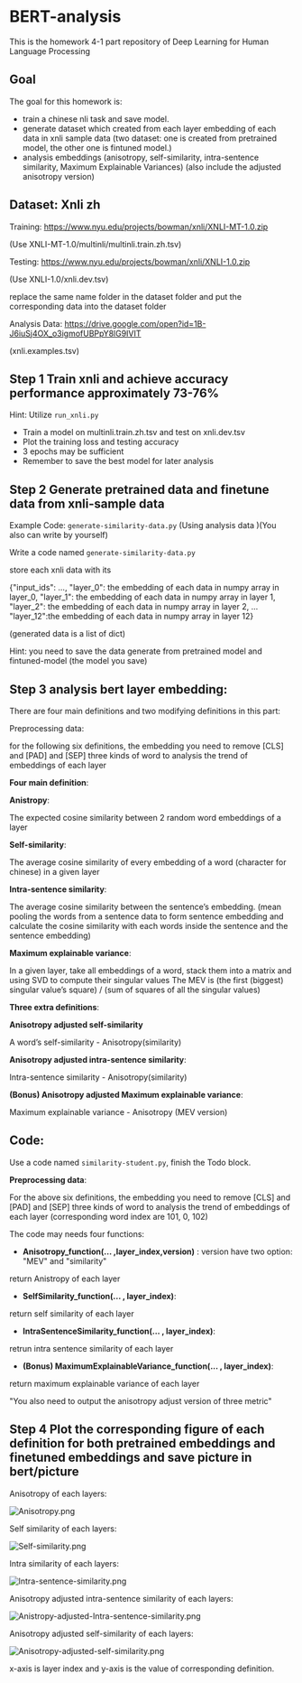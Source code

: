 # BERT-analysis
This is the homework 4-1 part repository of Deep Learning for Human Language Processing 
## Goal
The goal for this homework is:
* train a chinese nli task and save model.
* generate dataset which created from each layer embedding of each data in xnli sample data (two dataset: one is created from pretrained model, the other one is fintuned model.)
* analysis embeddings (anisotropy, self-similarity, intra-sentence similarity, Maximum Explainable Variances) (also include the adjusted anisotropy version)

## Dataset: Xnli zh
Training:  https://www.nyu.edu/projects/bowman/xnli/XNLI-MT-1.0.zip  

(Use XNLI-MT-1.0/multinli/multinli.train.zh.tsv)

Testing:  https://www.nyu.edu/projects/bowman/xnli/XNLI-1.0.zip 

(Use XNLI-1.0/xnli.dev.tsv)

replace the same name folder in the dataset folder and put the corresponding data  into the dataset folder

Analysis Data: https://drive.google.com/open?id=1B-J6iuSj4OX_o3igmofUBPpY8lG9IVIT 

(xnli.examples.tsv)


## Step 1 Train xnli and achieve accuracy performance approximately 73-76%
Hint: Utilize `run_xnli.py`

* Train a model on multinli.train.zh.tsv and test on xnli.dev.tsv
* Plot the training loss and testing accuracy 
* 3 epochs may be sufficient
* Remember to save the best model for later analysis

## Step 2 Generate pretrained data and finetune data from xnli-sample data
Example Code: `generate-similarity-data.py` (Using analysis data )(You also can write by yourself)

Write a code named `generate-similarity-data.py`

store each xnli data with its 

{"input_ids": ..., "layer_0": the embedding of each data in numpy array in layer_0, "layer_1": the embedding of each data in numpy array in layer 1, "layer_2": the embedding of each data in numpy array in layer 2, ... "layer_12":the embedding of each data in numpy array in layer 12}

(generated data is a list of dict)

Hint: you need to save the data generate from pretrained model and fintuned-model (the model you save)

## Step 3 analysis bert layer embedding:

There are four main definitions and two modifying definitions in this part:

Preprocessing data: 

for the following six definitions, the embedding you need to remove [CLS] and [PAD] and [SEP] three kinds of word to analysis the trend of embeddings of each layer

**Four main definition**:

  **Anistropy**:  
  
  The expected cosine similarity between 2 random word embeddings of a layer
  
  **Self-similarity**:  
 
  The average cosine similarity of every embedding of a word (character for chinese) in a given layer
  
  **Intra-sentence similarity**: 
  
  The average cosine similarity between the sentence’s embedding. (mean pooling the words from a sentence data to form sentence embedding and calculate the cosine similarity with each words inside the sentence and the sentence embedding)
  

  **Maximum explainable variance**: 
  
  In a given layer, take all embeddings of a word, stack them into a matrix and using SVD to compute their singular values The MEV is (the first (biggest) singular value’s square) / (sum of squares of all the singular values)
  
  **Three extra definitions**:
  
  **Anisotropy adjusted self-similarity**
  
  A word’s self-similarity - Anisotropy(similarity)
  
  **Anisotropy adjusted intra-sentence similarity**:
  
  Intra-sentence similarity - Anisotropy(similarity)
  
  **(Bonus) Anisotropy adjusted Maximum explainable variance**:
  
  Maximum explainable variance - Anisotropy (MEV version)
 
## Code:
  
  Use a code named `similarity-student.py`, finish the Todo block.
  
  **Preprocessing data**: 
  
  For the above six definitions, the embedding you need to remove [CLS] and [PAD] and [SEP] three kinds of word to analysis the trend of embeddings of each layer (corresponding word index are 101, 0, 102)
  
  The code may needs four functions:
  
  * **Anisotropy_function(... ,layer_index,version)** :
      version have two option: "MEV" and "similarity"
  
  return Anistropy of each layer 
  
  * **SelfSimilarity_function(... , layer_index)**: 
  
  return self similarity of each layer 
  
  * **IntraSentenceSimilarity_function(... , layer_index)**: 
  
  retrun intra sentence similarity of each layer 
  
  * **(Bonus) MaximumExplainableVariance_function(... , layer_index)**: 
  
  return maximum explainable variance of each layer 
  
  "You also need to output the anisotropy adjust version of three metric"
  
## Step 4 Plot the corresponding figure of each definition for both pretrained embeddings and finetuned embeddings and save picture in bert/picture
  
  Anisotropy of each layers:

  ![Anisotropy.png](bert/picture/Anisotropy.png)
  
  Self similarity of each layers:

  ![Self-similarity.png](bert/picture/Self-similarity.png)
  
  Intra similarity of each layers:

  ![Intra-sentence-similarity.png](bert/picture/Intra-sentence-similarity.png)
  
  Anisotropy adjusted intra-sentence similarity of each layers:

  ![Anistropy-adjusted-Intra-sentence-similarity.png](bert/picture/Anistropy-adjusted-Intra-sentence-similarity.png)

  Anisotropy adjusted self-similarity of each layers:

  ![Anisotropy-adjusted-self-similarity.png](bert/picture/Anisotropy-adjusted-self-similarity.png)

  x-axis is layer index and  y-axis is the value of corresponding definition.
  
  
  
  
  
  
  


  

